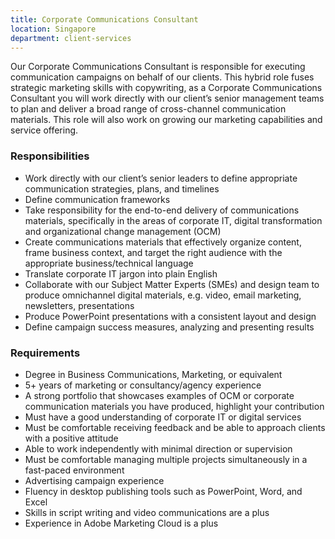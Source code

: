 ```yaml
---
title: Corporate Communications Consultant
location: Singapore
department: client-services
---
```


Our Corporate Communications Consultant is responsible for executing communication campaigns on behalf of our clients.
This hybrid role fuses strategic marketing skills with copywriting, as a Corporate Communications Consultant you will work directly with our client’s senior management teams to plan and deliver a broad range of cross-channel communication materials. This role will also work on growing our marketing capabilities and service offering. 


### Responsibilities

- Work directly with our client’s senior leaders to define appropriate communication strategies, plans, and timelines
- Define communication frameworks
- Take responsibility for the end-to-end delivery of communications materials, specifically in the areas of corporate IT, digital transformation and organizational change management (OCM)
- Create communications materials that effectively organize content, frame business context, and target the right audience with the appropriate business/technical language
- Translate corporate IT jargon into plain English
- Collaborate with our Subject Matter Experts (SMEs) and design team to produce omnichannel digital materials, e.g. video, email marketing, newsletters, presentations
- Produce PowerPoint presentations with a consistent layout and design
- Define campaign success measures, analyzing and presenting results



### Requirements

- Degree in Business Communications, Marketing, or equivalent
- 5+ years of marketing or consultancy/agency experience 
- A strong portfolio that showcases examples of OCM or corporate communication materials you have produced, highlight your contribution
- Must have a good understanding of corporate IT or digital services
- Must be comfortable receiving feedback and be able to approach clients with a positive attitude
- Able to work independently with minimal direction or supervision
- Must be comfortable managing multiple projects simultaneously in a fast-paced environment
- Advertising campaign experience
- Fluency in desktop publishing tools such as PowerPoint, Word, and Excel
- Skills in script writing and video communications are a plus
- Experience in Adobe Marketing Cloud is a plus
